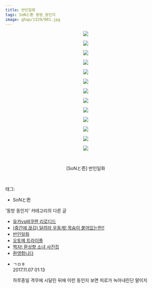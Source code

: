 ```yaml
---
title: 반인일화
tags: SoNと壱 동방_동인지
image: ghap/1329/001.jpg
---
```

<div class="article">
<p style="text-align: center; clear: none; float: none;"><img src="{{ site.nasurl }}/ghap/1329/001.jpg"/></p>
<p style="text-align: center; clear: none; float: none;"><img src="{{ site.nasurl }}/ghap/1329/002.jpg"/></p>
<p style="text-align: center; clear: none; float: none;"><img src="{{ site.nasurl }}/ghap/1329/003.jpg"/></p>
<p style="text-align: center; clear: none; float: none;"><img src="{{ site.nasurl }}/ghap/1329/004.jpg"/></p>
<p style="text-align: center; clear: none; float: none;"><img src="{{ site.nasurl }}/ghap/1329/005.jpg"/></p>
<p style="text-align: center; clear: none; float: none;"><img src="{{ site.nasurl }}/ghap/1329/006.jpg"/></p>
<p style="text-align: center; clear: none; float: none;"><img src="{{ site.nasurl }}/ghap/1329/007.jpg"/></p>
<p style="text-align: center; clear: none; float: none;"><img src="{{ site.nasurl }}/ghap/1329/008.jpg"/></p>
<p style="text-align: center; clear: none; float: none;"><img src="{{ site.nasurl }}/ghap/1329/009.jpg"/></p>
<p style="text-align: center; clear: none; float: none;"><img src="{{ site.nasurl }}/ghap/1329/010.jpg"/></p>
<p style="text-align: center; clear: none; float: none;"><img src="{{ site.nasurl }}/ghap/1329/011.jpg"/></p>
<p style="text-align: center; clear: none; float: none;"><img src="{{ site.nasurl }}/ghap/1329/012.jpg"/></p>
<p style="text-align: center; clear: none; float: none;"><img src="{{ site.nasurl }}/ghap/1329/013.jpg"/></p>
<p style="text-align: center; clear: none; float: none;"><br/></p>
<p style="text-align: center; clear: none; float: none;">[SoNと壱] 반인일화</p>
<p><br/></p>
</div><div class="tagTrail">
<p>태그: </p>
<ul>
<li>SoNと壱</li>
</ul>
</div><div class="another">
<p>'동방 동인지' 카테고리의 다른 글</p>
<ul>
<li><a href="/2016-08-03-ghap_1331">유카vs뱌쿠렌 리로디드</a></li>
<li><a href="/2016-08-03-ghap_1330">(중간에 끊김) 달려라 우동게! 목숨이 붙어있는한!!</a></li>
<li><a href="/2016-08-03-ghap_1329">반인일화</a></li>
<li><a href="/2016-08-03-ghap_1328">오토메 트라이플</a></li>
<li><a href="/2016-08-03-ghap_1327">찍자! 환상향 소녀 사진집</a></li>
<li><a href="/2016-08-03-ghap_1326">환영합니다</a></li>
</ul>
</div><div class="cb_module cb_fluid">
<div class="cb_wrt cb_profile">
<div class="comment">
<ul>
<li class="cb_thumb_off" id="comment15124302">
<div class="cb_comment_area">
<div class="cb_info_area">
<div class="cb_section">
<span class="cb_nick_name">ㄱㅁㅎ</span>
</div>
<div class="cb_section">
<span class="cb_date">2017.11.07 01:13 </span>
</div>
</div>
<div class="cb_dsc_comment">
<p class="cb_dsc">
											하루종일 격무에 시달린 뒤에 이런 동인지 보면 피로가 녹아내린단 말이지
										</p>
</div>
</div></li>
</ul>
</div>
</div><!-- commentList close -->
</div>